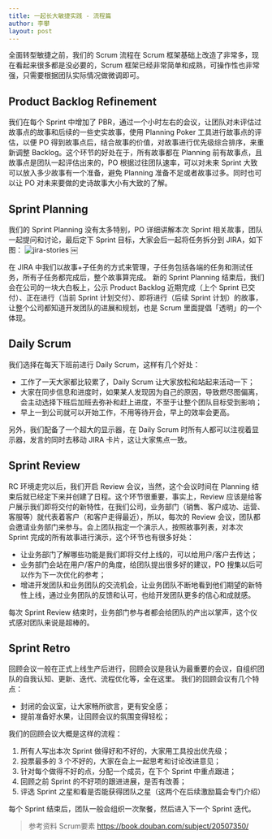 ```yaml
---
title: 一起长大敏捷实践 - 流程篇
author: 李攀
layout: post
---
```


全面转型敏捷之前，我们的 Scrum 流程在 Scrum 框架基础上改造了非常多，现在看起来很多都是没必要的，Scrum 框架已经非常简单和成熟，可操作性也非常强，只需要根据团队实际情况做微调即可。

## Product Backlog Refinement
我们在每个 Sprint 中增加了 PBR，通过一个小时左右的会议，让团队对未评估过故事点的故事和后续的一些史实故事，使用 Planning Poker 工具进行故事点的评估，以便 PO 得到故事点后，结合故事的价值，对故事进行优先级综合排序，来重新调整 Backlog。这个环节的好处在于，所有故事都在 Planning 前有故事点，且故事点是团队一起评估出来的，PO 根据过往团队速率，可以对未来 Sprint 大致可以放入多少故事有一个准备，避免 Planning 准备不足或者故事过多。同时也可以让 PO 对未来要做的史诗故事大小有大致的了解。

## Sprint Planning
我们的 Sprint Planning 没有太多特别，PO 详细讲解本次 Sprint 相关故事，团队一起提问和讨论，最后定下 Sprint 目标，大家会后一起将任务拆分到 JIRA，如下图：
![jira-stories](https://lipan.me/img/2020-02-13-jira-stories.png)
￼

在 JIRA 中我们以故事+子任务的方式来管理，子任务包括各端的任务和测试任务，所有子任务都完成后，整个故事算完成。
新的 Sprint Planning 结束后，我们会在公司的一块大白板上，公示 Product Backlog 近期完成（上个 Sprint 已交付）、正在进行（当前 Sprint 计划交付）、即将进行（后续 Sprint 计划）的故事，让整个公司都知道开发团队的进展和规划，也是 Scrum 里面提倡「透明」的一个体现。

## Daily Scrum 
我们选择在每天下班前进行 Daily Scrum，这样有几个好处：

- 工作了一天大家都比较累了，Daily Scrum 让大家放松和站起来活动一下；
- 大家在同步信息和进度时，如果某人发现因为自己的原因，导致燃尽图偏离，会主动选择下班后加班去弥补和赶上进度，不至于让整个团队目标受到影响；
- 早上一到公司就可以开始工作，不用等待开会，早上的效率会更高。

另外，我们配备了一个超大的显示器，在 Daily Scrum 时所有人都可以注视着显示器，发言的同时去移动 JIRA 卡片，这让大家焦点一致。

## Sprint Review
RC 环境走完以后，我们开启 Review 会议，当然，这个会议时间在 Planning 结束后就已经定下来并创建了日程。这个环节很重要，事实上，Review 应该是给客户展示我们即将交付的新特性，在我们公司，业务部门（销售、客户成功、运营、客服等）就代表着客户（和客户走得最近），所以，每次的 Review 会议，团队都会邀请业务部门来参与。会上团队指定一个演示人，按照故事列表，对本次 Sprint 完成的所有故事进行演示，这个环节也有很多好处：

- 让业务部门了解哪些功能是我们即将交付上线的，可以给用户/客户去传达；
- 业务部门会站在用户/客户的角度，给团队提出很多好的建议，PO 搜集以后可以作为下一次优化的参考；
- 增进开发团队和业务团队的交流机会，让业务团队不断地看到他们期望的新特性上线，通过业务团队的反馈和认可，也给开发团队更多的信心和成就感。

每次 Sprint Review 结束时，业务部门参与者都会给团队的产出以掌声，这个仪式感对团队来说是超棒的。

## Sprint Retro 
回顾会议一般在正式上线生产后进行，回顾会议是我认为最重要的会议，自组织团队的自我认知、更新、迭代、流程优化等，全在这里。
我们的回顾会议有几个特点：

- 封闭的会议室，让大家畅所欲言，更有安全感；
- 提前准备好水果，让回顾会议的氛围变得轻松；

我们的回顾会议大概是这样的流程：

1. 所有人写出本次 Sprint 做得好和不好的，大家用工具投出优先级；
2. 投票最多的 3 个不好的，大家在会上一起思考和讨论改进意见；
3. 针对每个做得不好的点，分配一个成员，在下个 Sprint 中重点跟进；
4. 回顾之前 Sprint 的不好项的跟进进展，是否有改善；
5.  评选 Sprint 之星和看是否能获得团队之星（这两个在后续激励篇会专门介绍）

每个 Sprint 结束后，团队一般会组织一次聚餐，然后进入下一个 Sprint 迭代。

> 参考资料
> Scrum要素 https://book.douban.com/subject/20507350/ 	